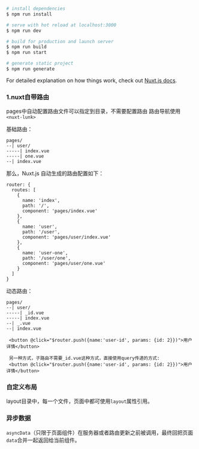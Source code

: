 
``` bash
# install dependencies
$ npm run install

# serve with hot reload at localhost:3000
$ npm run dev

# build for production and launch server
$ npm run build
$ npm run start

# generate static project
$ npm run generate
```

For detailed explanation on how things work, check out [Nuxt.js docs](https://nuxtjs.org).



### 1.nuxt自带路由

pages中自动配置路由文件可以指定到目录，不需要配置路由
路由导航使用`<nuxt-lunk>`

基础路由：
```
pages/
--| user/
-----| index.vue
-----| one.vue
--| index.vue
```
那么，Nuxt.js 自动生成的路由配置如下：
```
router: {
  routes: [
    {
      name: 'index',
      path: '/',
      component: 'pages/index.vue'
    },
    {
      name: 'user',
      path: '/user',
      component: 'pages/user/index.vue'
    },
    {
      name: 'user-one',
      path: '/user/one',
      component: 'pages/user/one.vue'
    }
  ]
}
```
动态路由： 
```
pages/
--| user/
-----| _id.vue
-----| index.vue
--| _.vue
--| index.vue
```
```
 <button @click="$router.push({name:'user-id', params: {id: 2}})">用户详情</button>

 另一种方式，子路由不需要_id.vue这种方式，直接使用query传递的方式:
 <button @click="$router.push({name:'user-id', params: {id: 2}})">用户详情</button>
```
### 自定义布局
layout目录中，每一个文件，页面中都可使用`layout`属性引用。

### 异步数据
`asyncData`（只限于页面组件）在服务器或者路由更新之前被调用，最终回把页面`data`合并一起返回给当前组件。







